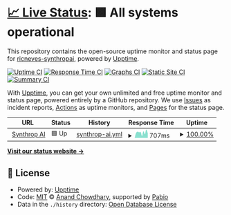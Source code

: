# [📈 Live Status](https://demo.upptime.js.org): <!--live status--> **🟩 All systems operational**

This repository contains the open-source uptime monitor and status page for [ricneves-synthropai](https://demo.upptime.js.org), powered by [Upptime](https://github.com/upptime/upptime).

[![Uptime CI](https://github.com/ricneves-synthropai/status/workflows/Uptime%20CI/badge.svg)](https://github.com/ricneves-synthropai/status/actions?query=workflow%3A%22Uptime+CI%22)
[![Response Time CI](https://github.com/ricneves-synthropai/status/workflows/Response%20Time%20CI/badge.svg)](https://github.com/ricneves-synthropai/status/actions?query=workflow%3A%22Response+Time+CI%22)
[![Graphs CI](https://github.com/ricneves-synthropai/status/workflows/Graphs%20CI/badge.svg)](https://github.com/ricneves-synthropai/status/actions?query=workflow%3A%22Graphs+CI%22)
[![Static Site CI](https://github.com/ricneves-synthropai/status/workflows/Static%20Site%20CI/badge.svg)](https://github.com/ricneves-synthropai/status/actions?query=workflow%3A%22Static+Site+CI%22)
[![Summary CI](https://github.com/ricneves-synthropai/status/workflows/Summary%20CI/badge.svg)](https://github.com/ricneves-synthropai/status/actions?query=workflow%3A%22Summary+CI%22)

With [Upptime](https://upptime.js.org), you can get your own unlimited and free uptime monitor and status page, powered entirely by a GitHub repository. We use [Issues](https://github.com/ricneves-synthropai/status/issues) as incident reports, [Actions](https://github.com/ricneves-synthropai/status/actions) as uptime monitors, and [Pages](https://demo.upptime.js.org) for the status page.

<!--start: status pages-->
<!-- This summary is generated by Upptime (https://github.com/upptime/upptime) -->
<!-- Do not edit this manually, your changes will be overwritten -->
<!-- prettier-ignore -->
| URL | Status | History | Response Time | Uptime |
| --- | ------ | ------- | ------------- | ------ |
| <img alt="" src="https://icons.duckduckgo.com/ip3/synthrop.ai.ico" height="13"> [Synthrop AI](https://synthrop.ai) | 🟩 Up | [synthrop-ai.yml](https://github.com/synthropai/status/commits/HEAD/history/synthrop-ai.yml) | <details><summary><img alt="Response time graph" src="./graphs/synthrop-ai/response-time-week.png" height="20"> 707ms</summary><br><a href="https://synthropai.github.io/status/history/synthrop-ai"><img alt="Response time 806" src="https://img.shields.io/endpoint?url=https%3A%2F%2Fraw.githubusercontent.com%2Fsynthropai%2Fstatus%2FHEAD%2Fapi%2Fsynthrop-ai%2Fresponse-time.json"></a><br><a href="https://synthropai.github.io/status/history/synthrop-ai"><img alt="24-hour response time 610" src="https://img.shields.io/endpoint?url=https%3A%2F%2Fraw.githubusercontent.com%2Fsynthropai%2Fstatus%2FHEAD%2Fapi%2Fsynthrop-ai%2Fresponse-time-day.json"></a><br><a href="https://synthropai.github.io/status/history/synthrop-ai"><img alt="7-day response time 707" src="https://img.shields.io/endpoint?url=https%3A%2F%2Fraw.githubusercontent.com%2Fsynthropai%2Fstatus%2FHEAD%2Fapi%2Fsynthrop-ai%2Fresponse-time-week.json"></a><br><a href="https://synthropai.github.io/status/history/synthrop-ai"><img alt="30-day response time 803" src="https://img.shields.io/endpoint?url=https%3A%2F%2Fraw.githubusercontent.com%2Fsynthropai%2Fstatus%2FHEAD%2Fapi%2Fsynthrop-ai%2Fresponse-time-month.json"></a><br><a href="https://synthropai.github.io/status/history/synthrop-ai"><img alt="1-year response time 806" src="https://img.shields.io/endpoint?url=https%3A%2F%2Fraw.githubusercontent.com%2Fsynthropai%2Fstatus%2FHEAD%2Fapi%2Fsynthrop-ai%2Fresponse-time-year.json"></a></details> | <details><summary><a href="https://synthropai.github.io/status/history/synthrop-ai">100.00%</a></summary><a href="https://synthropai.github.io/status/history/synthrop-ai"><img alt="All-time uptime 100.00%" src="https://img.shields.io/endpoint?url=https%3A%2F%2Fraw.githubusercontent.com%2Fsynthropai%2Fstatus%2FHEAD%2Fapi%2Fsynthrop-ai%2Fuptime.json"></a><br><a href="https://synthropai.github.io/status/history/synthrop-ai"><img alt="24-hour uptime 100.00%" src="https://img.shields.io/endpoint?url=https%3A%2F%2Fraw.githubusercontent.com%2Fsynthropai%2Fstatus%2FHEAD%2Fapi%2Fsynthrop-ai%2Fuptime-day.json"></a><br><a href="https://synthropai.github.io/status/history/synthrop-ai"><img alt="7-day uptime 100.00%" src="https://img.shields.io/endpoint?url=https%3A%2F%2Fraw.githubusercontent.com%2Fsynthropai%2Fstatus%2FHEAD%2Fapi%2Fsynthrop-ai%2Fuptime-week.json"></a><br><a href="https://synthropai.github.io/status/history/synthrop-ai"><img alt="30-day uptime 100.00%" src="https://img.shields.io/endpoint?url=https%3A%2F%2Fraw.githubusercontent.com%2Fsynthropai%2Fstatus%2FHEAD%2Fapi%2Fsynthrop-ai%2Fuptime-month.json"></a><br><a href="https://synthropai.github.io/status/history/synthrop-ai"><img alt="1-year uptime 100.00%" src="https://img.shields.io/endpoint?url=https%3A%2F%2Fraw.githubusercontent.com%2Fsynthropai%2Fstatus%2FHEAD%2Fapi%2Fsynthrop-ai%2Fuptime-year.json"></a></details>

<!--end: status pages-->

[**Visit our status website →**](https://demo.upptime.js.org)

## 📄 License

- Powered by: [Upptime](https://github.com/upptime/upptime)
- Code: [MIT](./LICENSE) © [Anand Chowdhary](https://anandchowdhary.com), supported by [Pabio](https://pabio.com)
- Data in the `./history` directory: [Open Database License](https://opendatacommons.org/licenses/odbl/1-0/)
